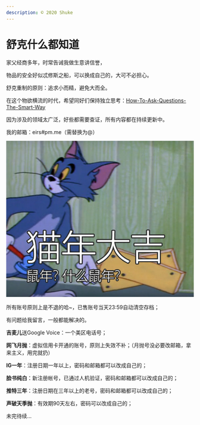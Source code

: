 ```yaml
---
description: © 2020 Shuke
---
```


# 舒克什么都知道

家父经商多年，时常告诫我做生意讲信誉，

物品的安全好似忒修斯之船，可以换成自己的，大可不必担心。

舒克重制的原则：追求小而精，避免大而全。

在这个物欲横流的时代，希望同好们保持独立思考：[How-To-Ask-Questions-The-Smart-Way](https://github.com/ryanhanwu/How-To-Ask-Questions-The-Smart-Way)

因为涉及的领域太广泛，好些都需要查证，所有内容都在持续更新中。

我的邮箱：eirs\#pm.me（需替换为@）

![](.gitbook/assets/0081lv8bly1gb80zi562jj30g00dbjyo.jpg)

所有账号原则上是不退的哈~，已售账号当天23:59自动清空存档；

有问题给我留言，一般都能解决的。

**吉麦儿**送Google Voice：一个美区电话号；

**网飞月抛**：虚拟信用卡开通的账号，原则上失效不补；（月抛号没必要改邮箱，拿来主义，用完就扔）

**IG一年**：注册日期一年以上，密码和邮箱都可以改成自己的；

**脸书纯白**：新注册帐号，已通过人机验证，密码和邮箱都可以改成自己的；

**推特三年**：注册日期在三年以上的老号，密码和邮箱都可以改成自己的；

**声破天季抛**：有效期90天左右，密码可以改成自己的；

未完待续...

